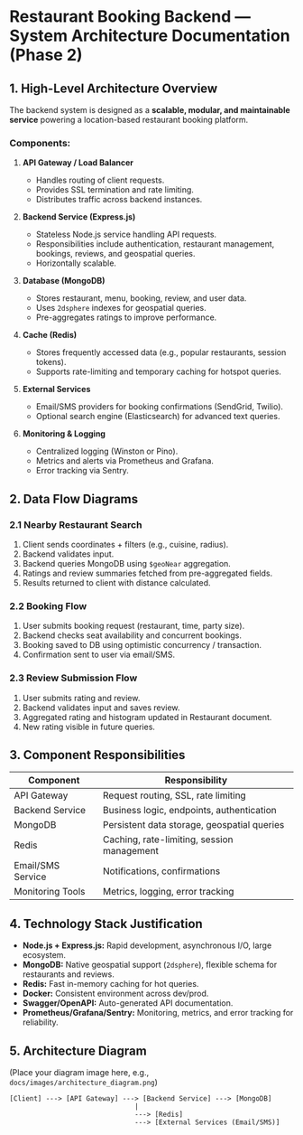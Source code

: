 # Restaurant Booking Backend — System Architecture Documentation (Phase 2)

## 1. High-Level Architecture Overview

The backend system is designed as a **scalable, modular, and maintainable service** powering a location-based restaurant booking platform.

### **Components:**

1. **API Gateway / Load Balancer**

   * Handles routing of client requests.
   * Provides SSL termination and rate limiting.
   * Distributes traffic across backend instances.

2. **Backend Service (Express.js)**

   * Stateless Node.js service handling API requests.
   * Responsibilities include authentication, restaurant management, bookings, reviews, and geospatial queries.
   * Horizontally scalable.

3. **Database (MongoDB)**

   * Stores restaurant, menu, booking, review, and user data.
   * Uses `2dsphere` indexes for geospatial queries.
   * Pre-aggregates ratings to improve performance.

4. **Cache (Redis)**

   * Stores frequently accessed data (e.g., popular restaurants, session tokens).
   * Supports rate-limiting and temporary caching for hotspot queries.

5. **External Services**

   * Email/SMS providers for booking confirmations (SendGrid, Twilio).
   * Optional search engine (Elasticsearch) for advanced text queries.

6. **Monitoring & Logging**

   * Centralized logging (Winston or Pino).
   * Metrics and alerts via Prometheus and Grafana.
   * Error tracking via Sentry.

## 2. Data Flow Diagrams

### **2.1 Nearby Restaurant Search**

1. Client sends coordinates + filters (e.g., cuisine, radius).
2. Backend validates input.
3. Backend queries MongoDB using `$geoNear` aggregation.
4. Ratings and review summaries fetched from pre-aggregated fields.
5. Results returned to client with distance calculated.

### **2.2 Booking Flow**

1. User submits booking request (restaurant, time, party size).
2. Backend checks seat availability and concurrent bookings.
3. Booking saved to DB using optimistic concurrency / transaction.
4. Confirmation sent to user via email/SMS.

### **2.3 Review Submission Flow**

1. User submits rating and review.
2. Backend validates input and saves review.
3. Aggregated rating and histogram updated in Restaurant document.
4. New rating visible in future queries.

## 3. Component Responsibilities

| Component         | Responsibility                              |
| ----------------- | ------------------------------------------- |
| API Gateway       | Request routing, SSL, rate limiting         |
| Backend Service   | Business logic, endpoints, authentication   |
| MongoDB           | Persistent data storage, geospatial queries |
| Redis             | Caching, rate-limiting, session management  |
| Email/SMS Service | Notifications, confirmations                |
| Monitoring Tools  | Metrics, logging, error tracking            |

## 4. Technology Stack Justification

* **Node.js + Express.js:** Rapid development, asynchronous I/O, large ecosystem.
* **MongoDB:** Native geospatial support (`2dsphere`), flexible schema for restaurants and reviews.
* **Redis:** Fast in-memory caching for hot queries.
* **Docker:** Consistent environment across dev/prod.
* **Swagger/OpenAPI:** Auto-generated API documentation.
* **Prometheus/Grafana/Sentry:** Monitoring, metrics, and error tracking for reliability.

## 5. Architecture Diagram

(Place your diagram image here, e.g., `docs/images/architecture_diagram.png`)

```
[Client] ---> [API Gateway] ---> [Backend Service] ---> [MongoDB]
                               |                    
                               ---> [Redis]
                               ---> [External Services (Email/SMS)]
```